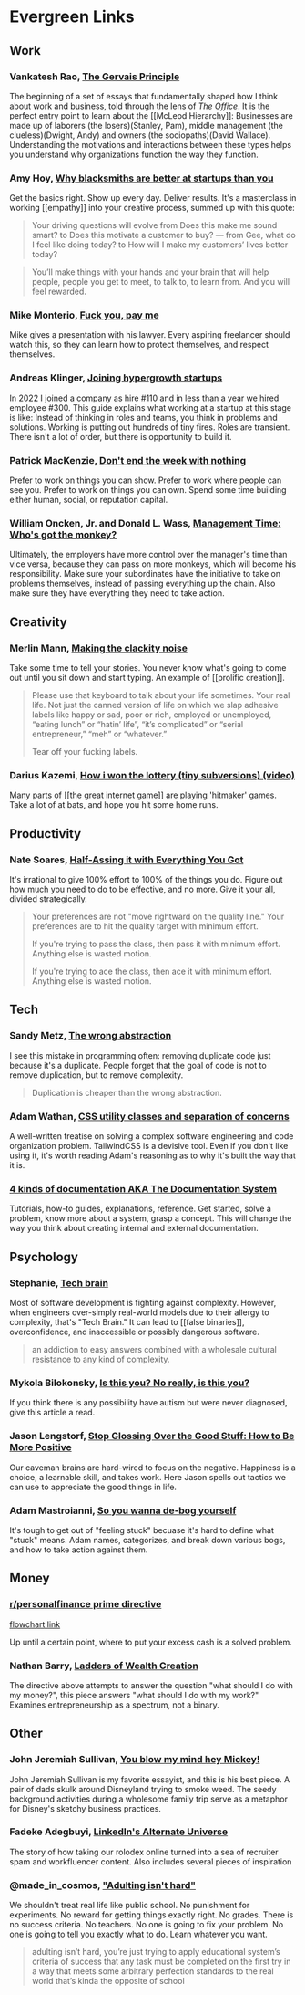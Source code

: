 # Evergreen Links

## Work

### Vankatesh Rao, [The Gervais Principle](https://www.ribbonfarm.com/2009/10/07/the-gervais-principle-or-the-office-according-to-the-office/)


The beginning of a set of essays that fundamentally shaped how I think about work and business, told through the lens of _The Office_. It is the perfect entry point to learn about the [[McLeod Hierarchy]]: Businesses are made up of laborers (the losers)(Stanley, Pam), middle management (the clueless)(Dwight, Andy) and owners (the sociopaths)(David Wallace). Understanding the motivations and interactions between these types helps you understand why organizations function the way they function.

### Amy Hoy, [Why blacksmiths are better at startups than you](https://stackingthebricks.com/why-blacksmiths-are-better-at-startups-than-you/)

Get the basics right. Show up every day. Deliver results. It's a masterclass in working [[empathy]] into your creative process, summed up with this quote:

> Your driving questions will evolve from Does this make me sound smart? to Does this motivate a customer to buy? — from Gee, what do I feel like doing today? to How will I make my customers’ lives better today?

> You’ll make things with your hands and your brain that will help people, people you get to meet, to talk to, to learn from. And you will feel rewarded.

### Mike Monterio, [Fuck you, pay me](https://www.youtube.com/watch?v=jVkLVRt6c1U)

Mike gives a presentation with his lawyer. Every aspiring freelancer should watch this, so they can learn how to protect themselves, and respect themselves.

### Andreas Klinger, [Joining hypergrowth startups](https://klinger.io/posts/joining-hypergrowth-startups-%F0%9F%98%AC)


In 2022 I joined a company as hire #110 and in less than a year we hired employee #300. This guide explains what working at a startup at this stage is like: Instead of thinking in roles and teams, you think in problems and solutions. Working is putting out hundreds of tiny fires. Roles are transient. There isn't a lot of order, but there is opportunity to build it.

### Patrick MacKenzie, [Don't end the week with nothing](https://training.kalzumeus.com/newsletters/archive/do-not-end-the-week-with-nothing)


Prefer to work on things you can show. Prefer to work where people can see you. Prefer to work on things you can own. Spend some time building either human, social, or reputation capital.

### William Oncken, Jr. and Donald L. Wass, [Management Time: Who's got the monkey?](https://hbr.org/1999/11/management-time-whos-got-the-monkey)

Ultimately, the employers have more control over the manager's time than vice versa, because they can pass on more monkeys, which will become his responsibility. Make sure your subordinates have the initiative to take on problems themselves, instead of passing everything up the chain. Also make sure they have everything they need to take action.

## Creativity

### Merlin Mann, [Making the clackity noise](https://www.kungfugrippe.com/post/169873399/clackity-noise)

Take some time to tell your stories. You never know what's going to come out until you sit down and start typing. An example of [[prolific creation]].

> Please use that keyboard to talk about your life sometimes. Your real life. Not just the canned version of life on which we slap adhesive labels like happy or sad, poor or rich, employed or unemployed, “eating lunch” or “hatin’ life”, “it’s complicated” or “serial entrepreneur,” “meh” or “whatever.”
>
> Tear off your fucking labels.

### Darius Kazemi, [How i won the lottery (tiny subversions) (video)](https://www.youtube.com/watch?v=l_F9jxsfGCw&t=706s)


Many parts of [[the great internet game]] are playing 'hitmaker' games. Take a lot of at bats, and hope you hit some home runs.

## Productivity

### Nate Soares, [Half-Assing it with Everything You Got](https://mindingourway.com/half-assing-it-with-everything-youve-got/)

It's irrational to give 100% effort to 100% of the things you do. Figure out how much you need to do to be effective, and no more. Give it your all, divided strategically.

> Your preferences are not "move rightward on the quality line." Your preferences are to hit the quality target with minimum effort.
>
> If you're trying to pass the class, then pass it with minimum effort. Anything else is wasted motion.
>
> If you're trying to ace the class, then ace it with minimum effort. Anything else is wasted motion.

## Tech

### Sandy Metz, [The wrong abstraction](https://sandimetz.com/blog/2016/1/20/the-wrong-abstraction)

I see this mistake in programming often: removing duplicate code just because it's a duplicate. People forget that the goal of code is not to remove duplication, but to remove complexity.

> Duplication is cheaper than the wrong abstraction.

### Adam Wathan, [CSS utility classes and separation of concerns](https://adamwathan.me/css-utility-classes-and-separation-of-concerns/)


A well-written treatise on solving a complex software engineering and code organization problem. TailwindCSS is a devisive tool. Even if you don't like using it, it's worth reading Adam's reasoning as to why it's built the way that it is.

### [4 kinds of documentation AKA The Documentation System](https://documentation.divio.com/)

Tutorials, how-to guides, explanations, reference. Get started, solve a problem, know more about a system, grasp a concept. This will change the way you think about creating internal and external documentation.

## Psychology

### Stephanie, [Tech brain](https://archive.is/PXLGj)

Most of software development is fighting against complexity. However, when engineers over-simply real-world models due to their allergy to complexity, that's "Tech Brain." It can lead to [[false binaries]], overconfidence, and inaccessible or possibly dangerous software.

> an addiction to easy answers combined with a wholesale cultural resistance to any kind of complexity.

### Mykola Bilokonsky, [Is this you? No really, is this you?](https://artsy.github.io/blog/2020/01/06/is-this-you/)

If you think there is any possibility have autism but were never diagnosed, give this article a read.

### Jason Lengstorf, [Stop Glossing Over the Good Stuff: How to Be More Positive](https://www.jason.af/how-to-be-positive)

Our caveman brains are hard-wired to focus on the negative. Happiness is a choice, a learnable skill, and takes work. Here Jason spells out tactics we can use to appreciate the good things in life.

### Adam Mastroianni, [So you wanna de-bog yourself](https://www.experimental-history.com/p/so-you-wanna-de-bog-yourself)

It's tough to get out of "feeling stuck" becuase it's hard to define what "stuck" means. Adam names, categorizes, and break down various bogs, and how to take action against them.

## Money

### [r/personalfinance prime directive](https://www.reddit.com/r/personalfinance/wiki/commontopics)

[flowchart link](https://i.imgur.com/lSoUQr2.png)

Up until a certain point, where to put your excess cash is a solved problem.

### Nathan Barry, [Ladders of Wealth Creation](https://nathanbarry.com/wealth-creation/)

The directive above attempts to answer the question "what should I do with my money?", this piece answers "what should I do with my work?" Examines entrepreneurship as a spectrum, not a binary.

## Other

### John Jeremiah Sullivan, [You blow my mind hey Mickey!](https://www.nytimes.com/2011/06/12/magazine/a-rough-guide-to-disney-world.html)


John Jeremiah Sullivan is my favorite essayist, and this is his best piece. A pair of dads skulk around Disneyland trying to smoke weed. The seedy background activities during a wholesome family trip serve as a metaphor for Disney's sketchy business practices.

### Fadeke Adegbuyi, [LinkedIn's Alternate Universe](https://every.to/cybernaut/linkedins-alternate-universe-21780381-7883)


The story of how taking our rolodex online turned into a sea of recruiter spam and workfluencer content. Also includes several pieces of inspiration

### @made_in_cosmos, ["Adulting isn't hard"](https://twitter.com/made_in_cosmos/status/1441107026822586372?s=20)

We shouldn't treat real life like public school. No punishment for experiments. No reward for getting things exactly right. No grades. There is no success criteria. No teachers. No one is going to fix your problem. No one is going to tell you exactly what to do. Learn whatever you want.

> adulting isn’t hard, you’re just trying to apply educational system’s criteria of success that any task must be completed on the first try in a way that meets some arbitrary perfection standards to the real world that’s kinda the opposite of school



